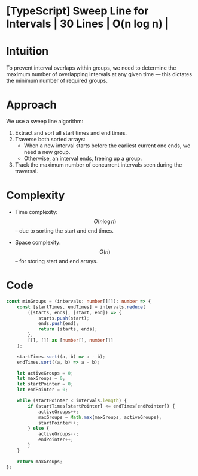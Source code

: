 # [TypeScript] Sweep Line for Intervals | 30 Lines | O(n log n) |

# Intuition
To prevent interval overlaps within groups, we need to determine the maximum number of overlapping intervals at any given time — this dictates the minimum number of required groups.

# Approach
We use a sweep line algorithm:
1. Extract and sort all start times and end times.
2. Traverse both sorted arrays:
   - When a new interval starts before the earliest current one ends, we need a new group.
   - Otherwise, an interval ends, freeing up a group.
3. Track the maximum number of concurrent intervals seen during the traversal.

# Complexity
- Time complexity:  
  $$O(n \log n)$$ – due to sorting the start and end times.

- Space complexity:  
  $$O(n)$$ – for storing start and end arrays.

# Code
```typescript
const minGroups = (intervals: number[][]): number => {
    const [startTimes, endTimes] = intervals.reduce(
        ([starts, ends], [start, end]) => {
            starts.push(start);
            ends.push(end);
            return [starts, ends];
        },
        [[], []] as [number[], number[]]
    );

    startTimes.sort((a, b) => a - b);
    endTimes.sort((a, b) => a - b);

    let activeGroups = 0;
    let maxGroups = 0;
    let startPointer = 0;
    let endPointer = 0;

    while (startPointer < intervals.length) {
        if (startTimes[startPointer] <= endTimes[endPointer]) {
            activeGroups++;
            maxGroups = Math.max(maxGroups, activeGroups);
            startPointer++;
        } else {
            activeGroups--;
            endPointer++;
        }
    }

    return maxGroups;
};
```
